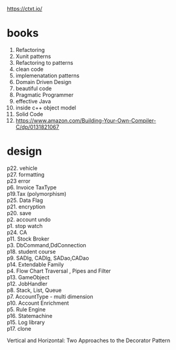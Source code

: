 https://ctxt.io/

# books
1. Refactoring
2. Xunit patterns
3. Refactoring to patterns
4. clean code
5. implemenatation patterns
6. Domain Driven Design
7. beautiful code
8. Pragmatic Programmer
9. effective Java 
10. inside c++ object model
11. Solid Code
12. https://www.amazon.com/Building-Your-Own-Compiler-C/dp/0131821067

# design
p22. vehicle<br>
p27. formatting <br>
p23 error <br>
p6. Invoice TaxType  <br>
p19.Tax (polymorphism) <br>
p25. Data Flag <br>
p21. encryption <br>
p20. save<br>
p2. account undo <br>
p1. stop watch <br>
p24. CA<br>
p11. Stock Broker<br>
p3. DbCommand,DdConnection<br>
p18. student course<br>
p9. SADlg, CADlg, SADao,CADao<br>
p14. Extendable Family<br>
p4. Flow Chart Traversal ,  Pipes and Filter<br>
p13. GameObject <br>
p12. JobHandler<br>
p8. Stack, List, Queue<br>
p7. AccountType - multi dimension <br>
p10. Account Enrichment <br>
p5. Rule Engine<br>
p16. Statemachine<br>
p15. Log library<br>
p17. clone<br>


Vertical and Horizontal: Two Approaches to the Decorator Pattern
